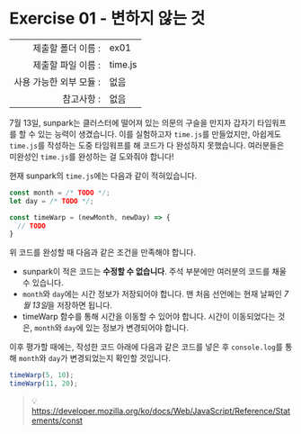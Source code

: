 # Exercise 01 - 변하지 않는 것

|                      |                    |
| --------------------:| ------------------ |
|   제출할 폴더 이름 :     |  ex01              |
|   제출할 파일 이름 :     |  time.js           |
|   사용 가능한 외부 모듈 : |  없음               |
|   참고사항 :           |  없음                |

7월 13일, sunpark는 클러스터에 떨어져 있는 의문의 구슬을 만지자 갑자기 타임워프를 할 수 있는 능력이 생겼습니다. 이를 실험하고자 `time.js`를 만들었지만, 아쉽게도 `time.js`를 작성하는 도중 타임워프를 해 코드가 다 완성하지 못했습니다. 여러분들은 미완성인 `time.js`를 완성하는 걸 도와줘야 합니다!

현재 sunpark의 `time.js`에는 다음과 같이 적혀있습니다.

```javascript
const month = /* TODO */;
let day = /* TODO */;

const timeWarp = (newMonth, newDay) => {
  // TODO
}
```

위 코드를 완성할 때 다음과 같은 조건을 만족해야 합니다.
- sunpark이 적은 코드는 **수정할 수 없습니다**. 주석 부분에만 여러분의 코드를 채울 수 있습니다.
- `month`와 `day`에는 시간 정보가 저장되어야 합니다. 맨 처음 선언에는 현재 날짜인 *7월 13일*을 저장하면 됩니다.
- timeWarp 함수를 통해 시간을 이동할 수 있어야 합니다. 시간이 이동되었다는 것은, `month`와 `day`에 있는 정보가 변경되어야 합니다.

이후 평가할 때에는, 작성한 코드 아래에 다음과 같은 코드를 넣은 후 `console.log`를 통해 `month`와 `day`가 변경되었는지 확인할 것입니다.

```javascript
timeWarp(5, 10);
timeWarp(11, 20);
```

> 💡 https://developer.mozilla.org/ko/docs/Web/JavaScript/Reference/Statements/const
